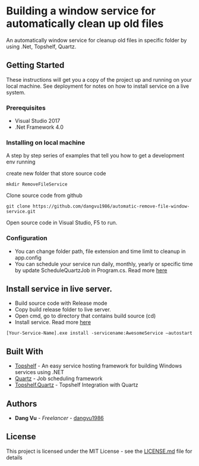 # Building a window service for automatically clean up old files
An automatically window service for cleanup old files in specific folder by using .Net, Topshelf, Quartz.

## Getting Started

These instructions will get you a copy of the project up and running on your local machine. See deployment for notes on how to install service on a live system.

### Prerequisites

- Visual Studio 2017
- .Net Framework 4.0

### Installing on local machine

A step by step series of examples that tell you how to get a development env running

create new folder that store source code

```
mkdir RemoveFileService
```

Clone source code from github

```
git clone https://github.com/dangvu1986/automatic-remove-file-window-service.git
```

Open source code in Visual Studio, F5 to run.

### Configuration

- You can change folder path, file extension and time limit to cleanup in app.config 
- You can schedule your service run daily, monthly, yearly or specific time by update ScheduleQuartzJob in Program.cs. 
Read more [here](https://www.quartz-scheduler.net/)

## Install service in live server.

- Build source code with Release mode
- Copy build release folder to live server.
- Open cmd, go to directory that contains build source (cd)
- Install service. Read more [here](http://docs.topshelf-project.com/en/latest/overview/commandline.html)

```
[Your-Service-Name].exe install -servicename:AwesomeService –autostart
```

## Built With

* [Topshelf](http://docs.topshelf-project.com/en/latest/index.html) - An easy service hosting framework for building Windows services using .NET
* [Quartz](https://www.quartz-scheduler.net/) - Job scheduling framework
* [Topshelf.Quartz](https://github.com/dtinteractive/Topshelf.Integrations/) - Topshelf Integration with Quartz

## Authors

* **Dang Vu** - *Freelancer* - [dangvu1986](https://github.com/dangvu1986)

## License

This project is licensed under the MIT License - see the [LICENSE.md](LICENSE.md) file for details
